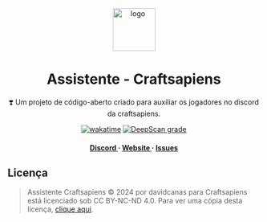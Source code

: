 <div align='center'>

<img src=https://i.imgur.com/WINt2vo.jpg alt="logo" width=85 height=85 />

<h1>Assistente - Craftsapiens</h1>
<p>❣️ Um projeto de código-aberto criado para auxiliar os jogadores no discord da craftsapiens. </p>

[![wakatime](https://wakatime.com/badge/github/davidcanas/AssistenteCraftsapiens.svg)](https://wakatime.com/badge/github/davidcanas/AssistenteCraftsapiens)
[![DeepScan grade](https://deepscan.io/api/teams/24076/projects/27644/branches/886079/badge/grade.svg)](https://deepscan.io/)

<h4><a href="https://is.gd/craftsapiens"> Discord </a> <span> · </span> <a href="https://craftsapiens.com.br"> Website </a> <span> · </span> <a href="https://github.com/davidcanas/assistentecraftsapiens/issues"> Issues </a> </h4>


</div>

## Licença

> Assistente Craftsapiens © 2024 por davidcanas para Craftsapiens está licenciado sob CC BY-NC-ND 4.0. Para ver uma cópia desta licença, [clique aqui](http://creativecommons.org/licenses/by-nc-nd/4.0/).
